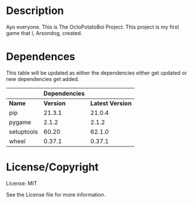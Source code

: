 # Description 
Ayo everyone. This is The OctoPotatoBoi Project. This project is my first game that I, Arsondog, created.



# __**Dependences**__

This table will be updated as either the dependencies either get updated or new dependencies get added. 

|            | Dependencies |                    |
|------------|--------------|--------------------|
| __Name__   | __Version__  | __Latest Version__ |
| pip        | 21.3.1       | 21.0.4             |
| pygame     | 2.1.2        | 2.1.2              |
| setuptools | 60.20        | 62.1.0             |
| wheel      | 0.37.1       | 0.37.1             |





# __**License/Copyright**__

License: MIT 

See the License file for more information.
